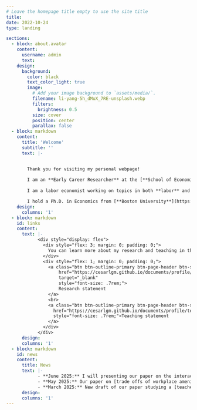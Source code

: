 ```yaml
---
# Leave the homepage title empty to use the site title
title:
date: 2022-10-24
type: landing

sections:
  - block: about.avatar
    content:
      username: admin
      text: 
    design:
      background:
        color: black
        text_color_light: true
        image:
          # Add your image background to `assets/media/`.
          filename: li-yang-5h_dMuX_7RE-unsplash.webp
          filters:
            brightness: 0.5
          size: cover
          position: center
          parallax: false
  - block: markdown
    content:
      title: 'Welcome'
      subtitle: ''
      text: |-


        Thank you for visiting my personal webpage! 
        
        I am an **Early Career Researcher** at the [**School of Economics of the University of Edinburgh**](https://www.ed.ac.uk/economics). 
        
        I am a labor economist working on topics in both **labor** and **development economics**. I am particularly interested in issues related to gender inequality, skill acquisition, and education.

        I hold a Ph.D. in Economics from [**Boston University**](https://www.bu.edu/econ/). I pronounce my name as [ˈse.saɾ].
    design:
      columns: '1'
  - block: markdown
    id: links
    content:
      text: |-
            <div style="display: flex">
              <div style="flex: 3; margin: 0; padding: 0;">
                You can learn more about my research and teaching in the statements below or by heading to my <a href="/research/">research</a> and <a href="/teaching/">teaching</a> pages.
              </div>
              <div style="flex: 1; margin: 0; padding: 0;">
                <a class="btn btn-outline-primary btn-page-header btn-sm"
                    href="https://cesarlgm.github.io/documents/profile/research_statement_cesarlgm.pdf"
                    target="_blank"
                    style="font-size: .7rem;">
                    Research statement
                </a>
                <br>
                <a class="btn btn-outline-primary btn-page-header btn-sm" 
                  href="https://cesarlgm.github.io/documents/profile/teaching_statement_cesarlgm.pdf" target="_blank" 
                  style="font-size: .7rem;">Teaching statement
                </a>
              </div>
            </div>
      design:
      columns: '1'
  - block: markdown
    id: news
    content:
      title: News
      text: |-
            - **June 2025:** I will presenting our paper on the interaction between [education and skills at work](/research/#skill-use) at the AASLE-SOLE-EALE Joint Conference in Toronto.
            - **May 2025:** Our paper on [trade offs of workplace amenities](/research/#amenities) was published in *AEA Papers and Proceedings*. 
            - **March 2025:** New draft of our paper studying a [teacher training intervention](/research/#smk) in Indonesian vocational high schools.
      design:
      columns: '1'
---
```

